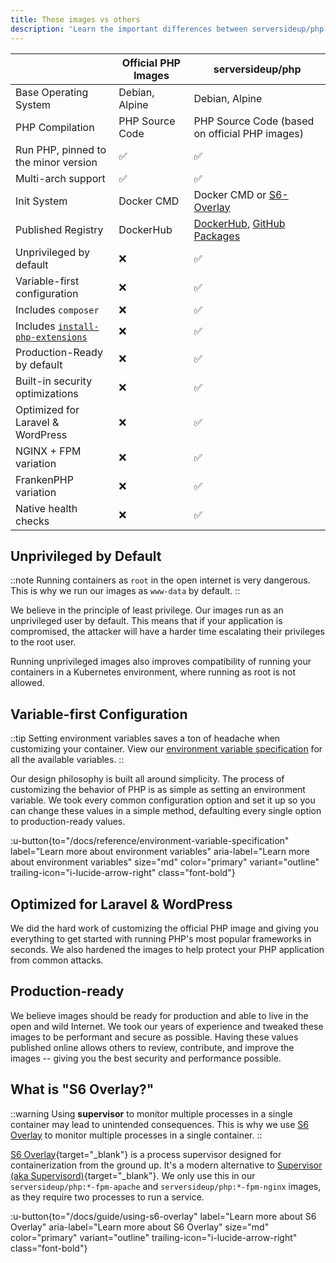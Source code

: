 ```yaml
---
title: These images vs others
description: 'Learn the important differences between serversideup/php and other PHP images.'
---
```


| | **Official PHP Images** |**serversideup/php** |
|-------------------------|-------------------------|---------------------|
| Base Operating System | Debian, Alpine | Debian, Alpine |
| PHP Compilation | PHP Source Code | PHP Source Code (based on official PHP images) |
| Run PHP, pinned to the minor version | ✅ | ✅ |
| Multi-arch support | ✅ | ✅ |
| Init System | Docker CMD | Docker CMD or [S6-Overlay](https://github.com/just-containers/s6-overlay) |
| Published Registry| DockerHub | [DockerHub](https://hub.docker.com/r/serversideup/php), [GitHub Packages](https://github.com/serversideup/docker-php/pkgs/container/php) |
| Unprivileged by default | ❌ | ✅ |
| Variable-first configuration | ❌ | ✅ |
| Includes `composer` | ❌ | ✅ |
| Includes [`install-php-extensions`](https://github.com/mlocati/docker-php-extension-installer) | ❌ | ✅ |
| Production-Ready by default| ❌ | ✅ |
| Built-in security optimizations | ❌ | ✅ |
| Optimized for Laravel & WordPress| ❌ | ✅ |
| NGINX + FPM variation| ❌ | ✅ |
| FrankenPHP variation| ❌ | ✅ |
| Native health checks | ❌ | ✅ |

## Unprivileged by Default
::note
Running containers as `root` in the open internet is very dangerous. This is why we run our images as `www-data` by default.
::

We believe in the principle of least privilege. Our images run as an unprivileged user by default. This means that if your application is compromised, the attacker will have a harder time escalating their privileges to the root user.

Running unprivileged images also improves compatibility of running your containers in a Kubernetes environment, where running as root is not allowed.

## Variable-first Configuration
::tip
Setting environment variables saves a ton of headache when customizing your container. View our [environment variable specification](/docs/reference/environment-variable-specification) for all the available variables.
::

Our design philosophy is built all around simplicity. The process of customizing the behavior of PHP is as simple as setting an environment variable. We took every common configuration option and set it up so you can change these values in a simple method, defaulting every single option to production-ready values.

:u-button{to="/docs/reference/environment-variable-specification" label="Learn more about environment variables" aria-label="Learn more about environment variables" size="md" color="primary" variant="outline"  trailing-icon="i-lucide-arrow-right" class="font-bold"}

## Optimized for Laravel & WordPress
We did the hard work of customizing the official PHP image and giving you everything to get started with running PHP's most popular frameworks in seconds. We also hardened the images to help protect your PHP application from common attacks.

## Production-ready
We believe images should be ready for production and able to live in the open and wild Internet. We took our years of experience and tweaked these images to be performant and secure as possible. Having these values published online allows others to review, contribute, and improve the images -- giving you the best security and performance possible.

## What is "S6 Overlay?"
::warning
Using **supervisor** to monitor multiple processes in a single container may lead to unintended consequences. This is why we use [S6 Overlay](/docs/guide/using-s6-overlay) to monitor multiple processes in a single container.
::

[S6 Overlay](https://github.com/just-containers/s6-overlay){target="_blank"} is a process supervisor designed for containerization from the ground up. It's a modern alternative to [Supervisor (aka Supervisord)](https://supervisord.org/){target="_blank"}. We only use this in our `serversideup/php:*-fpm-apache` and `serversideup/php:*-fpm-nginx` images, as they require two processes to run a service.

:u-button{to="/docs/guide/using-s6-overlay" label="Learn more about S6 Overlay" aria-label="Learn more about S6 Overlay" size="md" color="primary" variant="outline"  trailing-icon="i-lucide-arrow-right" class="font-bold"}